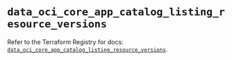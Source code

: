 # `data_oci_core_app_catalog_listing_resource_versions`

Refer to the Terraform Registry for docs: [`data_oci_core_app_catalog_listing_resource_versions`](https://registry.terraform.io/providers/hashicorp/oci/7.19.0/docs/data-sources/core_app_catalog_listing_resource_versions).
